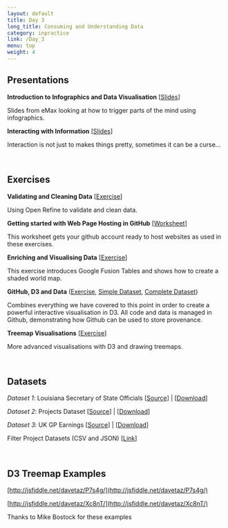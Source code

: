 ```yaml
---
layout: default
title: Day 3
long_title: Consuming and Understanding Data
category: inpractice
link: /Day_3
menu: top
weight: 4
---
```


## **Presentations**
**Introduction to Infographics and Data Visualisation** \[[Slides](/resources/Infographics.pdf)\]

Slides from eMax looking at how to trigger parts of the mind using infographics.

**Interacting with Information** \[[Slides](/resources/Interaction.pdf)\]

Interaction is not just to makes things pretty, sometimes it can be a curse... 

<br>

## **Exercises**
**Validating and Cleaning Data** \[[Exercise](/resources/Cleaning_Exercise.pdf)\]

Using Open Refine to validate and clean data.

**Getting started with Web Page Hosting in GitHub** \[[Worksheet](/resources/gh-pagesgettingstarted.pdf)\]

This worksheet gets your github account ready to host websites as used in these exercises.

**Enriching and Visualising Data** \[[Exercise](/resources/Enriching_and_Visualising_Data.pdf)\]

This exercise introduces Google Fusion Tables and shows how to create a shaded world map.

**GitHub, D3 and Data** ([Exercise](/resources/Github_D3_and_Data.pdf), [Simple Dataset](/resources/population.csv), [Complete Dataset](http://data.worldbank.org/indicator/SP.POP.TOTL))

Combines everything we have covered to this point in order to create a powerful interactive visualisation in D3. All code and data is managed in Github, demonstrating how Github can be used to store provenance.

**Treemap Visualisations** \[[Exercise](/resources/Treemap_Visualisations.pdf)\]

More advanced visualisations with D3 and drawing treemaps.

<br> 

## **Datasets**

*Dataset 1*: Louisiana Secretary of State Officials \[[Source](http://www.sos.la.gov/tabid/136/default.aspx)\] | \[[Download](/resources/dataset1.xls)\] 
 
*Dataset 2*: Projects Dataset \[[Source](https://www.itdashboard.gov/data_feeds)\] | \[[Download](/resources/dataset2.csv)\] 
 
*Dataset 3*: UK GP Earnings \[[Source](http://data.gov.uk/dataset/gp-earnings-and-expenses-2009-10)\] | \[[Download](/resources/dataset3.csv)\] 

Filter Project Datasets (CSV and JSON) \[[Link](/resources/selected_project_data.zip)\]

<br>

## **D3 Treemap Examples**

[http://jsfiddle.net/davetaz/P7s4g/](http://jsfiddle.net/davetaz/P7s4g/)

[http://jsfiddle.net/davetaz/Xc8nT/](http://jsfiddle.net/davetaz/Xc8nT/)

Thanks to Mike Bostock for these examples
